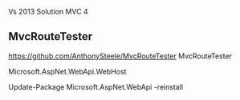 Vs 2013 Solution
MVC 4

MvcRouteTester
--------------
https://github.com/AnthonySteele/MvcRouteTester
MvcRouteTester



Microsoft.AspNet.WebApi.WebHost

Update-Package Microsoft.AspNet.WebApi -reinstall